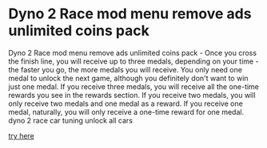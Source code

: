 # Dyno 2 Race mod menu remove ads unlimited coins pack

Dyno 2 Race mod menu remove ads unlimited coins pack - Once you cross the finish line, you will receive up to three medals, depending on your time - the faster you go, the more medals you will receive. You only need one medal to unlock the next game, although you definitely don't want to win just one medal. If you receive three medals, you will receive all the one-time rewards you see in the rewards section. If you receive two medals, you will only receive two medals and one medal as a reward. If you receive one medal, naturally, you will only receive a one-time reward for one medal. dyno 2 race car tuning unlock all cars

[try here](https://axegomod.top/dyno-2-race/)

